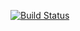 [![Build Status](https://travis-ci.org/studio107/flexy.svg?branch=master)](https://travis-ci.org/studio107/flexy)